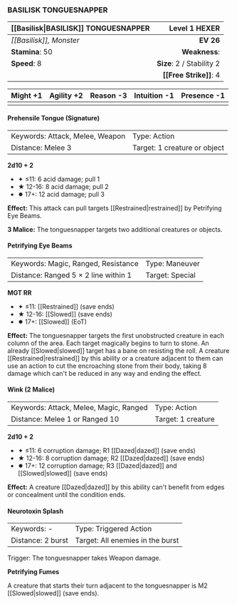 ### BASILISK TONGUESNAPPER

| [[Basilisk\|BASILISK]] TONGUESNAPPER |         **Level 1 HEXER** |
| :----------------------------------- | ------------------------: |
| *[[Basilisk]], Monster*              |                 **EV 26** |
| **Stamina**: 50                      |             **Weakness**: |
| **Speed**: 8                         | **Size**: 2 / Stability 2 |
|                                      |    **[[Free Strike]]**: 4 |

| **Might** +1 | **Agility** +2 | **Reason** -3 | **Intuition** -1 | **Presence** -1 |
| ------------ | -------------- | ------------- | ---------------- | --------------- |
|              |                |               |                  |                 |

#### Prehensile Tongue (Signature)

|                                 |                              |
| :------------------------------ | :--------------------------- |
| Keywords: Attack, Melee, Weapon | Type: Action                 |
| Distance: Melee 3               | Target: 1 creature or object |

**2d10 + 2**

- ✦ ≤11: 6 acid damage; pull 1
- ★ 12-16: 8 acid damage; pull 2
- ✸ 17+: 12 acid damage; pull 3

**Effect:** This attack can pull targets [[Restrained|restrained]] by Petrifying Eye Beams.

**3 Malice:** The tonguesnapper targets two additional creatures or objects.

#### Petrifying Eye Beams

|                                      |                 |
| :----------------------------------- | :-------------- |
| Keywords: Magic, Ranged, Resistance  | Type: Maneuver  |
| Distance: Ranged 5 × 2 line within 1 | Target: Special |

**MGT RR**

- ✦ ≤11: [[Restrained]] (save ends)
- ★ 12-16: [[Slowed]] (save ends)
- ✸ 17+: [[Slowed]] (EoT)

**Effect:** The tonguesnapper targets the first unobstructed creature in each column of the area. Each target magically begins to turn to stone. An already [[Slowed|slowed]] target has a bane on resisting the roll. A creature [[Restrained|restrained]] by this ability or a creature adjacent to them can use an action to cut the encroaching stone from their body, taking 8 damage which can't be reduced in any way and ending the effect.

#### Wink (2 Malice)

|                                        |                    |
| :------------------------------------- | :----------------- |
| Keywords: Attack, Melee, Magic, Ranged | Type: Action       |
| Distance: Melee 1 or Ranged 10         | Target: 1 creature |

**2d10 + 2**

- ✦ ≤11: 6 corruption damage; R1 [[Dazed|dazed]] (save ends)
- ★ 12-16: 8 corruption damage; R2 [[Dazed|dazed]] (save ends)
- ✸ 17+: 12 corruption damage; R3 [[Dazed|dazed]] and [[Slowed|slowed]] (save ends)

**Effect:** A creature [[Dazed|dazed]] by this ability can't benefit from edges or concealment until the condition ends.

#### Neurotoxin Splash

|                   |                                  |
| :---------------- | :------------------------------- |
| Keywords: -       | Type: Triggered Action           |
| Distance: 2 burst | Target: All enemies in the burst |

Trigger: The tonguesnapper takes Weapon damage.

**Petrifying Fumes**

A creature that starts their turn adjacent to the tonguesnapper is M2 [[Slowed|slowed]] (save ends).
